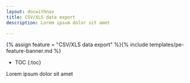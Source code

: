 ```yaml
---
layout: docwithnav
title: CSV/XLS data export
description: Lorem ipsum dolor sit amet 

---
```


{% assign feature = "CSV/XLS data export" %}{% include templates/pe-feature-banner.md %}

* TOC
{:toc}

Lorem ipsum dolor sit amet